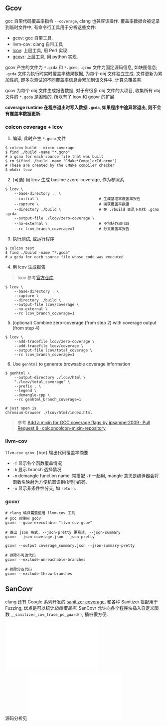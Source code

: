## Gcov

gcc 自带代码覆盖率指令 `--coverage`, clang 也兼容该操作. 覆盖率数据会被记录到临时文件中, 有命令行工具用于分析这些文件: 
- gcov: gcc 自带工具, 
- llvm-cov: clang 自带工具
- [lcov](https://github.com/linux-test-project/lcov): 上层工具, 用 Perl 实现.
- [gcovr](https://gcovr.com/en/stable): 上层工具, 用 python 实现.

gcov 产生的文件为 `*.gcda` 和 `*.gcno`, `.gcno` 文件为固定源码信息, 如块图信息; `.gcda` 文件为执行时实时覆盖率结果数据, 为每个 obj 文件独立生成. 文件更新为累加性的, 即多次测试的不同覆盖率信息会累加到该文件中, 计算总覆盖率. 

gcov 为每个 obj 文件生成报告数据, 对于有很多 obj 文件的大项目, 收集所有 obj 文件的 `*.gcda` 是困难的, 所以有了 lcov 和 gcovr 的扩展.

**coverage runtime 在程序退出时写入数据 `.gcda`, 如果程序中途异常退出, 则不会有覆盖率数据更新.** 

### colcon coverage + lcov

1. 编译, 此时产生 `*.gcno` 文件

```shell
$ colcon build --mixin coverage
$ find ./build -name "*.gcno"
# a gcno for each source file that was built
$ rm $(find ./build -name "CMake*CompilerId.gcno")
# These are created by the CMake compiler checker
$ mkdir lcov
```

2. (可选) 用 lcov 生成 basline zzero-coverage, 作为参照系

```shell
$ lcov \
    --base-directory .  \ 
    --initial \                           # 生成基准零覆盖率报告
    --capture \                           # 捕获覆盖率数据
    --directory ./build \                 # 在 ./build 目录下查找 .gcno .gcda
    --output-file ./lcov/zero-coverage \     
    --no-external \                       # 不包括外部代码
    --rc lcov_branch_coverage=1           # 分支覆盖率报告
```

3. 执行测试, 或运行程序

```shell
$ colcon test
$ find ./build -name "*.gcda"
# a gcda for each source file whose code was executed
```

4.  用 lcov 生成报告

> lcov 参考[官方仓库](https://github.com/linux-test-project/lcov)

```shell
$ lcov \
    --base-directory . \
    --capture \
    --directory ./build \
    --output-file lcov/coverage \
    --no-external \
    --rc lcov_branch_coverage=1
```

5.  (optional) Combine zero-coverage (from step 2) with coverage output (from step 4)

```shell
$ lcov \
    --add-tracefile lcov/zero-coverage \
    --add-tracefile lcov/coverage \
    --output-file lcov/total_coverage \
    --rc lcov_branch_coverage=1
```

6.  Use `genhtml` to generate browsable coverage information

```shell
$ genhtml \
    --output-directory ./lcov/html \
    "./lcov/total_coverage" \
    --prefix . \
    --legend \
    --demangle-cpp \
    --rc genhtml_branch_coverage=1

# just open is
chromium-browser ./lcov/html/index.html
```

> 参考 [Add a mixin for GCC coverage flags by jpsamper2009 · Pull Request 8 · colconcolcon-mixin-repository](https://github.com/colcon/colcon-mixin-repository/pull/8)

### llvm-cov

`llvm-cov gcov [bin]` 输出代码覆盖率摘要
- `-f` 显示各个函数覆盖情况
- `-b` 显示 branch 选择情况
- `-m` demangle function name. 常搭配 `-f` 一起用, mangle 意思是编译器会将函数名映射为方便机器识别(辨别)的码.
- `-u` 显示非条件性分支, 如 `return`.

### gcovr

```shell
# clang 编译需要使用 llvm-cov 工具
# gcc 则使用 gcov
gcovr --gcov-executable "llvm-cov gcov"

# 输出 json 格式, --json-pretty 更易读, --json-summary 
gcovr --json coverage.json --json-pretty

gcovr --output coverage_summary.json --json-summary-pretty

# 排除不可达代码
gcovr --exclude-unreachable-branches

# 排除分支代码
gcovr --exclude-throw-branches
```

## SanCovr

clang 还有 Google 系列开发的 [sanitizer coverage](https://clang.llvm.org/docs/SanitizerCoverage.html), 和各种 Sanitizer 搭配用于 Fuzzing, 优点是可以统计*边缘覆盖率*. SanCovr 允许向各个程序块插入自定义函数 `__sanitizer_cov_trace_pc_guard()`, 插桩很方便.

![AFL](AFL.md#bitmap)

源码分析见 ![Sanitizer Coverage](Sanitizer%20Coverage.md)